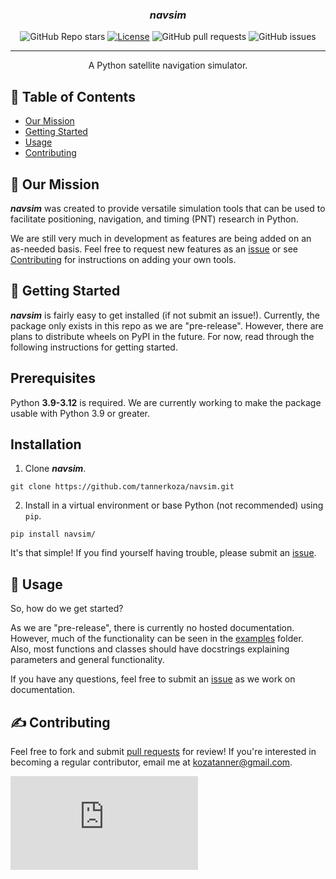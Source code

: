 <!-- <p align="center">
  <a href="" rel="noopener">
 <img src="insert logo here" alt="navtools.py logo"></a>
</p> -->

<h3 align="center"><i><b>navsim</i></b></h3>

<div align="center">

![GitHub Repo stars](https://img.shields.io/github/stars/tannerkoza/navsim)
[![License](https://img.shields.io/badge/license-MIT-blue.svg)](/LICENSE)
![GitHub pull requests](https://img.shields.io/github/issues-pr/tannerkoza/navsim)
![GitHub issues](https://img.shields.io/github/issues/tannerkoza/navsim)

</div>

---

<p align="center"> A Python satellite navigation simulator.
    <br> 
</p>

## 📝 Table of Contents

- [Our Mission](#our-mission)
- [Getting Started](#getting-started)
- [Usage](#usage)
- [Contributing](#contributing)
<!-- - [Acknowledgments](#acknowledgement) -->
  <!-- - [TODO](../TODO.md) -->
  <!-- - [Contributing](../CONTRIBUTING.md) -->

## 🚀 Our Mission <a name = "our-mission"></a>

***navsim*** was created to provide versatile simulation tools that can be used to facilitate positioning, navigation, and timing (PNT) research in Python. 

We are still very much in development as features are being added on an as-needed basis. Feel free to request new features as an [issue](https://github.com/tannerkoza/navsim/issues/new) or see [Contributing](#contributing) for instructions on adding your own tools.

## 🏁 Getting Started <a name = "getting-started"></a>

***navsim*** is fairly easy to get installed (if not submit an issue!). Currently, the package only exists in this repo as we are "pre-release". However, there are plans to distribute wheels on PyPI in the future. For now, read through the following instructions for getting started.

## Prerequisites

Python **3.9-3.12** is required. We are currently working to make the package usable with Python 3.9 or greater.

## Installation

1. Clone ***navsim***.

```shell
git clone https://github.com/tannerkoza/navsim.git
```

2. Install in a virtual environment or base Python (not recommended) using `pip`.
```
pip install navsim/
```

It's that simple! If you find yourself having trouble, please submit an [issue](https://github.com/tannerkoza/navsim/issues/new).

## 🎈 Usage <a name="usage"></a>

So, how do we get started?

As we are "pre-release", there is currently no hosted documentation. However, much of the functionality can be seen in the [examples](https://github.com/tannerkoza/navtools.py/tree/main/examples) folder. Also, most functions and classes should have docstrings explaining parameters and general functionality.

 If you have any questions, feel free to submit an [issue](https://github.com/tannerkoza/navsim/issues/new) as we work on documentation.



## ✍️ Contributing <a name = "contributing"></a> 
Feel free to fork and submit [pull requests]() for review! If you're interested in becoming a regular contributor, email me at [kozatanner@gmail.com](mailto:kozatanner@gmail.com).

![GitHub contributors](https://img.shields.io/github/contributors/tannerkoza/navtools.py)


<!-- ## 🎉 Acknowledgements <a name = "acknowledgement"></a> -->

  <!-- - Inspiration -->
  <!-- - References -->
